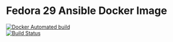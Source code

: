 # Fedora 29 Ansible Docker Image

[![Docker Automated build](https://img.shields.io/docker/automated/haghighi/docker-ansible-fedora29.svg?maxAge=2592000)](https://hub.docker.com/r/haghighi/docker-ansible-fedora29/)  
[![Build Status](https://api.travis-ci.org/haghighi-ahmad/docker-ansible-fedora29.svg)](https://travis-ci.org/haghighi-ahmad/docker-ansible-fedora29)
